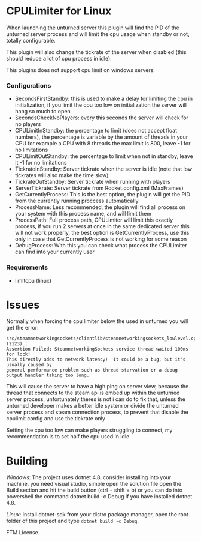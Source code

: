 # CPULimiter for Linux
When launching the unturned server this plugin will find the PID of the unturned server process and will 
limit the cpu usage when standby or not, totally configurable.

This plugin will also change the tickrate of the server when disabled (this should reduce a lot of cpu process in idle).

This plugins does not support cpu limit on windows servers.

### Configurations

- SecondsFirstStandby: this is used to make a delay for limiting the cpu in initialization, if you limit the cpu too 
low on initialization the server will hang so much to open
- SecondsCheckNoPlayers: every this seconds the server will check for no players
- CPULimitInStandby: the percentage to limit (does not accept float numbers), the percentage is variable by the amount of threads in your CPU
for example a CPU with 8 threads the max limit is 800, leave -1 for no limitations
- CPULimitOutStandby: the percentage to limit when not in standby, leave it -1 for no limitations
- TickrateInStandby: Server tickrate when the server is idle (note that low tickrates will also make the time slow)
- TickrateOutStandby: Server tickrate when running with players
- ServerTickrate: Server tickrate from Rocket.config.xml (MaxFrames)
- GetCurrentlyProcess: This is the best option, the plugin will get the PID from the currently running proccess automatically
- ProcessName: Less recommended, the plugin will find all process on your system with this process name, and will limit them
- ProcessPath: Full process path, CPULimiter will limit this exactly process, if you run 2 servers at once in the same dedicated server this will not work properly, the best option is GetCurrentlyProcess, use this only in case that GetCurrentlyProcess is not working for some reason
- DebugProcess: With this you can check what process the CPULimiter can find into your currently user

### Requirements

- limitcpu (linux)

# Issues

Normally when forcing the cpu limiter below the used in unturned you will get the error:
```
src/steamnetworkingsockets/clientlib/steamnetworkingsockets_lowlevel.cpp (2123) : 
Assertion Failed: SteamnetworkingSockets service thread waited 100ms for lock!  
This directly adds to network latency!  It could be a bug, but it's usually caused by 
general performance problem such as thread starvation or a debug output handler taking too long.
```
This will cause the server to have a high ping on server view, because the thread that connects to the steam api is embed up within the unturned server process,
unfortunately theres is not i can do to fix that, unless the unturned developer makes a better idle system or divide the unturned server process and steam connection process, to prevent that disable the cpulimit config and use the tickrate only

Setting the cpu too low can make players struggling to connect, my recommendation is to set half the cpu used in idle

# Building

*Windows*: The project uses dotnet 4.8, consider installing into your machine, you need visual studio, 
simple open the solution file open the Build section and hit the build button (ctrl + shift + b) 
or you can do into powershell the command dotnet build -c Debug if you have installed dotnet 4.8.

*Linux*: Install dotnet-sdk from your distro package manager, open the root folder of this project and type ``dotnet build -c Debug``.

FTM License.
